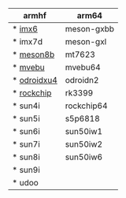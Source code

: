 |armhf  | arm64 |
|-------------|-------------|
|* <a href="https://www.armbian.com/download/?tx_soc=imx6" target="_blank">imx6</a>| meson-gxbb  |
|* imx7d |  meson-gxl |
|* <a href="https://www.armbian.com/download/?tx_soc=s805" target="_blank">meson8b</a> | mt7623 |
|* <a href="https://www.armbian.com/download/?tx_soc=a388" target="_blank">mvebu</a> | mvebu64 |
|* <a href="https://www.armbian.com/download/?tx_soc=exynos-5422" target="_blank">odroidxu4</a> | odroidn2 |
|* <a href="https://www.armbian.com/download/?tx_soc=rk3288" target="_blank">rockchip</a> | rk3399 |
|* sun4i | rockchip64 |
|* sun5i | s5p6818 |
|* sun6i | sun50iw1 |
|* sun7i | sun50iw2 |
|* sun8i | sun50iw6 |
|* sun9i | |
|* udoo | |
